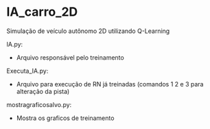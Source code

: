 # IA_carro_2D
Simulação de veículo autônomo 2D utilizando Q-Learning

IA.py:
  - Arquivo responsável pelo treinamento
 
Executa_IA.py:
  - Arquivo para execução de RN já treinadas (comandos 1 2 e 3 para alteração da pista)
  
mostragraficosalvo.py:
  - Mostra os graficos de treinamento
